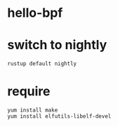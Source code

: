 # hello-bpf


# switch to nightly
```shell
rustup default nightly
```

# require
```shell
yum install make
yum install elfutils-libelf-devel

```
